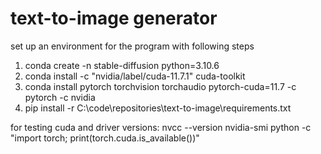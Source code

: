 # text-to-image generator

set up an environment for the program with following steps

1. conda create -n stable-diffusion python=3.10.6
2. conda install -c "nvidia/label/cuda-11.7.1" cuda-toolkit
3. conda install pytorch torchvision torchaudio pytorch-cuda=11.7 -c pytorch -c nvidia
4. pip install -r C:\code\repositories\text-to-image\requirements.txt   


for testing cuda and driver versions:
nvcc --version
nvidia-smi
python -c "import torch; print(torch.cuda.is_available())"